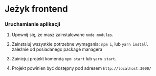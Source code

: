 # Jeżyk frontend

### Uruchamianie aplikacji

1. Upewnij się, że masz zainstalowane `node modules`.

2. Zainstaluj wszystkie potrzebne wymagania: `npm i`, lub `yarn install`  
 zależnie od posiadanego package managera

3. Zainicjuj projekt komendą `npm start` lub `yarn start`.

4. Projekt powinien być dostępny pod adresem `http://localhost:3000/`

